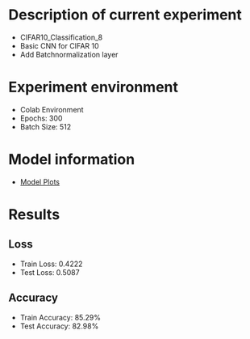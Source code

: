 # Description of current experiment
- CIFAR10_Classification_8
- Basic CNN for CIFAR 10
- Add Batchnormalization layer

# Experiment environment
- Colab Environment
- Epochs: 300
- Batch Size: 512

# Model information
- [Model Plots](model.png)

# Results
## Loss
- Train Loss: 0.4222
- Test Loss: 0.5087

## Accuracy
- Train Accuracy: 85.29%
- Test Accuracy: 82.98%

